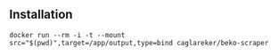 ## Installation

```
docker run --rm -i -t --mount src="$(pwd)",target=/app/output,type=bind caglareker/beko-scraper
```
